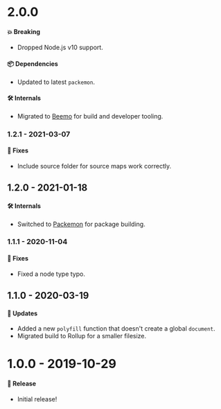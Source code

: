 # 2.0.0

#### 💥 Breaking

- Dropped Node.js v10 support.

#### 📦 Dependencies

- Updated to latest `packemon`.

#### 🛠 Internals

- Migrated to [Beemo](https://github.com/beemojs/dev) for build and developer tooling.

### 1.2.1 - 2021-03-07

#### 🐞 Fixes

- Include source folder for source maps work correctly.

## 1.2.0 - 2021-01-18

#### 🛠 Internals

- Switched to [Packemon](https://packemon.dev) for package building.

### 1.1.1 - 2020-11-04

#### 🐞 Fixes

- Fixed a node type typo.

## 1.1.0 - 2020-03-19

#### 🚀 Updates

- Added a new `polyfill` function that doesn't create a global `document`.
- Migrated build to Rollup for a smaller filesize.

# 1.0.0 - 2019-10-29

#### 🎉 Release

- Initial release!
